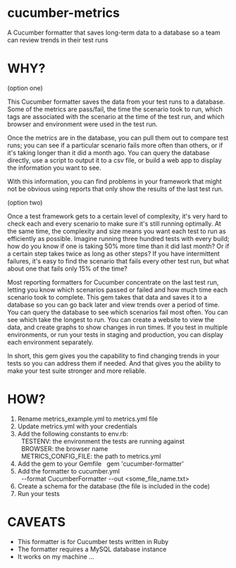 cucumber-metrics
================

A Cucumber formatter that saves long-term data to a database so a team can
review trends in their test runs

WHY?
====

(option one)

This Cucumber formatter saves the data from your test runs to a database. Some
of the metrics are pass/fail, the time the scenario took to run, which tags
are associated with the scenario at the time of the test run, and which browser
and environment were used in the test run.

Once the metrics are in the database, you can pull them out to compare test
runs; you can see if a particular scenario fails more often than others, or
if it's taking longer than it did a month ago. You can query the database
directly, use a script to output it to a csv file, or build a web app to
display the information you want to see.

With this information, you can find problems in your framework that might not
be obvious using reports that only show the results of the last test run.


(option two)

Once a test framework gets to a certain level of complexity, it's very hard to
check each and every scenario to make sure it's still running optimally. At the
same time, the complexity and size means you want each test to run as
efficiently as possible. Imagine running three hundred tests with every build;
how do you know if one is taking 50% more time than it did last month? Or if a
certain step takes twice as long as other steps? If you have intermittent
failures, it's easy to find the scenario that fails every other test run, but
what about one that fails only 15% of the time?

Most reporting formatters for Cucumber concentrate on the last test run,
letting you know which scenarios passed or failed and how much time each
scenario took to complete. This gem takes that data and saves it to a database
so you can go back later and view trends over a period of time. You can query
the database to see which scenarios fail most often. You can see which take the
longest to run. You can create a website to view the data, and create graphs to
show changes in run times. If you test in multiple environments, or run your
tests in staging and production, you can display each environment separately.

In short, this gem gives you the capability to find changing trends in your
tests so you can address them if needed. And that gives you the ability to make
your test suite stronger and more reliable.

HOW?
====

1. Rename metrics_example.yml to metrics.yml file
2. Update metrics.yml with your credentials
3. Add the following constants to env.rb:  
&nbsp;&nbsp;TESTENV: the environment the tests are running against  
&nbsp;&nbsp;BROWSER: the browser name  
&nbsp;&nbsp;METRICS_CONFIG_FILE: the path to metrics.yml
4. Add the gem to your Gemfile
&nbsp;&nbsp;gem 'cucumber-formatter'
5. Add the formatter to cucumber.yml  
&nbsp;&nbsp;--format CucumberFormatter --out <some_file_name.txt>
6. Create a schema for the database (the file is included in the code)
7. Run your tests

CAVEATS
===

* This formatter is for Cucumber tests written in Ruby
* The formatter requires a MySQL database instance
* It works on my machine ...